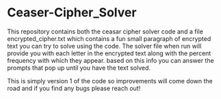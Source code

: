 # Ceaser-Cipher_Solver
This repository contains both the ceasar cipher solver code and a file encrypted_cipher.txt which contains a fun small paragraph of encrypted text you can try to solve using the code. 
The solver file when run will provide you with each letter in the encrypted text along with the percent frequency with which they appear.
based on this info you can answer the prompts that pop up until you have the text solved.

This is simply version 1 of the code so improvements will come down the road and if you find any bugs please reach out!
